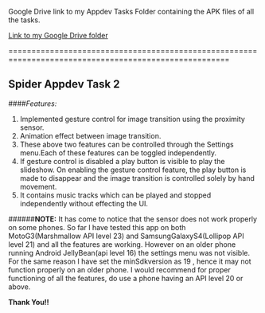 Google Drive link to my Appdev Tasks Folder containing the APK files of all the tasks.

[Link to my Google Drive folder](https://drive.google.com/open?id=0B4Dx4AcSXMIpMl9lR2xMaGRhS1E)

======================================================================================================
## **Spider Appdev Task 2**

####_Features:_

1. Implemented gesture control for image transition using the proximity sensor.
2. Animation effect between image transition.
3. These above two features can be controlled through the Settings menu.Each of these features can be
 toggled independently.
4. If gesture control is disabled a play button is visible to play the slideshow. On enabling the gesture 
 control feature, the play button is made to disappear and the image transition is controlled solely by
 hand movement.
5. It contains music tracks which can be played and stopped independently without effecting the UI.

######**NOTE:**
 It has come to notice that the sensor does not work properly on some phones. So far I have tested this
 app on both MotoG3(Marshmallow API level 23) and SamsungGalaxyS4(Lollipop API level 21) and all 
 the features are working. However on an older phone running Android JellyBean(api level 16) the 
 settings menu was not visible. For the same reason I have set the minSdkversion as 19 , hence it may
 not function properly on an older phone. 
 I would recommend for proper functioning of all the features, do use a phone having an API level 20
 or above.

**Thank You!!**
  
